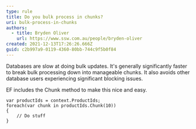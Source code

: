 ```yaml
---
type: rule
title: Do you bulk process in chunks?
uri: bulk-process-in-chunks
authors:
  - title: Bryden Oliver
    url: https://www.ssw.com.au/people/bryden-oliver
created: 2021-12-13T17:26:26.666Z
guid: c2b997a9-0119-4360-80bb-744c9f5b0f84
---
```

Databases are slow at doing bulk updates. It's generally significantly faster to break bulk processing down into manageable chunks. It also avoids other database users experiencing significant blocking issues.

<!--endintro-->

EF includes the Chunk method to make this nice and easy.

```
var productIds = context.ProductIds;
foreach(var chunk in productIds.Chunk(10))
{
    // Do stuff
}
```